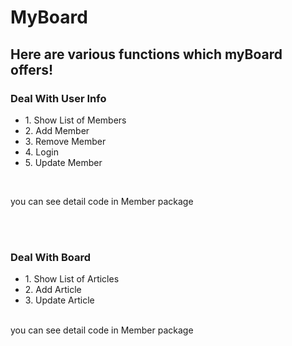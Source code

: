 # MyBoard
<h2>Here are various functions which myBoard offers!</h2>

<h3>Deal With User Info</h3>
<ul>
  <li>1. Show List of Members</li>
  <li>2. Add Member</li>
  <li>3. Remove Member</li>
  <li>4. Login</li>
  <li>5. Update Member</li>
</ul>
<br>
<p >you can see detail code in Member package</p><br><br>

<h3>Deal With Board</h3>
<ul>
  <li>1. Show List of Articles</li>
  <li>2. Add Article</li>
  <li>3. Update Article</li>
</ul>
<br>
you can see detail code in Member package<br><br>
